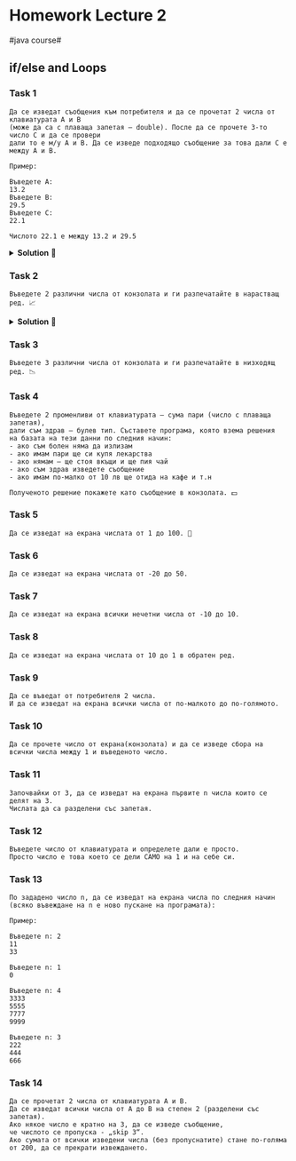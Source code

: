# Homework Lecture 2
#java course#

## if/else and Loops

### Task 1

```text
Да се изведат съобщения към потребителя и да се прочетат 2 числа от клавиатурата A и B
(може да са с плаваща запетая – double). После да се прочете 3-то число C и да се провери
дали то е м/у A и B. Да се изведе подходящо съобщение за това дали C е между A и B.

Пример:

Въведете A:
13.2
Въведете B:
29.5
Въведете C:
22.1

Числото 22.1 е между 13.2 и 29.5
```

<details><summary><b>Solution</b> 👀</summary> 
<p>

```java
Scanner scanner = new Scanner(System.in);

System.out.print("A = ");
int a = scanner.nextInt();
System.out.print("B = ");
int b = scanner.nextInt();
System.out.print("C = ");
int c = scanner.nextInt();

if (c > a && c < b || c > b && c < a) {
    System.out.println("Number C=" + c + " is between Number A=" + a + " and Number B=" + b);
} else {
    System.out.println("Number C=" + c + " is NOT between Number A=" + a + " and Number B=" + b);
}
```

</p>
</details>

### Task 2

```text
Въведете 2 различни числа от конзолата и ги разпечатайте в нарастващ ред. 📈
```

<details><summary><b>Solution</b> 👀</summary> 
<p>

```java
Scanner scanner = new Scanner(System.in);

System.out.print("Enter first number: ");
int first = scanner.nextInt();
System.out.print("Enter second number: ");
int second = scanner.nextInt();

int min;
int max;

if (first < second) {
    min = first;
    max = second;
} else {
    min = second;
    max = first;
}

for (int i = min; i <= max; i++) {
    System.out.print(i + " ");
}
```

</p>
</details>

### Task 3

```text
Въведете 3 различни числа от конзолата и ги разпечатайте в низходящ ред. 📉
```

### Task 4

```text
Въведете 2 променливи от клавиатурата – сума пари (число с плаваща запетая),
дали съм здрав – булев тип. Съставете програма, която взема решения
на базата на тези данни по следния начин:
- ако съм болен няма да излизам
- ако имам пари ще си купя лекарства
- ако нямам – ще стоя вкъщи и ще пия чай
- ако съм здрав изведете съобщение
- ако имам по-малко от 10 лв ще отида на кафе и т.н

Полученото решение покажете като съобщение в конзолата. 💵
```

### Task 5

```text
Да се изведат на екрана числата от 1 до 100. 💯
```

### Task 6

```text
Да се изведат на екрана числата от -20 до 50.
```

### Task 7

```text
Да се изведат на екрана всички нечетни числа от -10 до 10.
```

### Task 8

```text
Да се изведат на екрана числата от 10 до 1 в обратен ред.
```

### Task 9

```text
Да се въведат от потребителя 2 числа. 
И да се изведат на екрана всички числа от по-малкото до по-голямото.
```

### Task 10

```text
Да се прочете число от екрана(конзолата) и да се изведе сбора на всички числа между 1 и въведеното число.
```

### Task 11

```text
Започвайки от 3, да се изведат на екрана първите n числа които се делят на 3.
Числата да са разделени със запетая.
```

### Task 12

```text
Въведете число от клавиатурата и определете дали е просто. 
Просто число е това което се дели САМО на 1 и на себе си.
```

### Task 13

```text
По зададено число n, да се изведат на екрана числа по следния начин 
(всяко въвеждане на n е ново пускане на програмата):

Пример:

Въведете n: 2
11
33

Въведете n: 1
0

Въведете n: 4
3333
5555
7777
9999

Въведете n: 3
222
444
666
```

### Task 14

```text
Да се прочетат 2 числа от клавиатурата А и В.
Да се изведат всички числа от А до В на степен 2 (разделени със запетая).
Ако някое число е кратно на 3, да се изведе съобщение, 
че числото се пропуска - „skip 3“.
Ако сумата от всички изведени числа (без пропуснатите) стане по-голяма 
от 200, да се прекрати извеждането.
```
